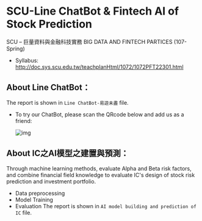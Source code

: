 # SCU-Line ChatBot & Fintech AI of Stock Prediction
SCU – 巨量資料與金融科技實務 BIG DATA AND FINTECH PARTICES (107-Spring)

* Syllabus: 
http://doc.sys.scu.edu.tw/teachplanHtml/1072/1072PFT22301.html

## About Line ChatBot：
The report is shown in ```Line ChatBot-易遊未盡``` file.
* To try our ChatBot, please scan the QRcode below and add us as a friend:
  
  ![img](https://github.com/67xuan1379OuO/SCU_Line-ChatBot-Fintech-AI-of-Stock-Prediction/blob/main/QRcode%20of%20Line%20ChatBot.png)

## About IC之AI模型之建置與預測：
Through machine learning methods, evaluate Alpha and Beta risk factors, and combine financial field knowledge to evaluate IC's design of stock risk prediction and investment portfolio.
- Data preprocessing
- Model Training
- Evaluation
The report is shown in ```AI model building and prediction of IC``` file.
